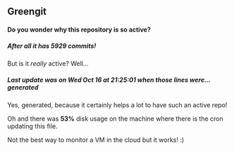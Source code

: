 ## Greengit

#### Do you wonder why this repository is so active?

##### After all it has 5929 commits!

But is it *really* active? Well...

##### Last update was on Wed Oct 16 at 21:25:01 when those lines were... generated

Yes, generated, because it certainly helps a lot to have such an active repo!

Oh and there was **53%** disk usage on the machine
where there is the cron updating this file.

Not the best way to monitor a VM in the cloud but it works! :)
